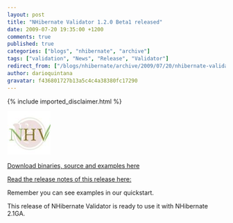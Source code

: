 ```yaml
---
layout: post
title: "NHibernate Validator 1.2.0 Beta1 released"
date: 2009-07-20 19:35:00 +1200
comments: true
published: true
categories: ["blogs", "nhibernate", "archive"]
tags: ["validation", "News", "Release", "Validator"]
redirect_from: ["/blogs/nhibernate/archive/2009/07/20/nhibernate-validator-1-2-0-beta1-released.aspx/", "/blogs/nhibernate/archive/2009/07/20/nhibernate-validator-1-2-0-beta1-released.html"]
author: darioquintana
gravatar: f436801727b13a5c4c4a38380fc17290
---
```

{% include imported_disclaimer.html %}

<p><img src="/images/logo-nhv.jpg" /></p>
<p><a href="http://sourceforge.net/projects/nhcontrib/files/">Download binaries, source and examples here</a></p>
<p><a href="https://sourceforge.net/project/shownotes.php?group_id=216446&amp;release_id=698445">
Read the release notes of this release here: </a></p>
<p>Remember you can see examples in our quickstart.</p>
<p>This release of NHibernate Validator is ready to use it with NHibernate 2.1GA. 
</p>
<p>&nbsp;</p>
<p>&nbsp;</p>
<p>&nbsp;</p>
